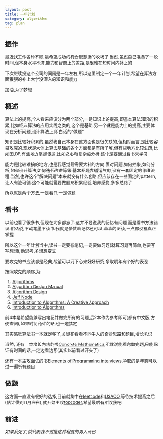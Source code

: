```yaml
---
layout: post
title: 一年计划
category: algorithm
tag: plan
---
```


## 振作

最近找工作各种不顺,最希望成功的机会很悲据的收场了.当然,虽然自己准备了一段时间,但本身水平不济,能力和智商上的差距,是很难在短时间内补上的

下次继续投这个公司的间隔是一年左右,所以这里制定一个一年计划,希望在算法方面狠狠的补上大学没深入的知识和能力

加油,为了梦想

## 概述

算法上的提高,个人看来应该分为两个部分,一是知识上的提高,即基本算法知识的积累,比如经典算法的应用实践之类的,这个是基础,另一个就是能力上的提高,主要体现在分析问题,设计算法上,即白话的"做题"

知识是比较好积累的,虽然我自己本身在这方面也是很欠缺的,但相对而言,是比较容易攻克的.现状是大体上算法基础的各个方面都是有所了解,但有些地方比较生疏,比如图,DP,有些地方掌握很差,比如贪心和复杂度分析.这个是要通过看书來学习

能力是比较难搞的地方,也是我感觉最需要大补的方向.面对问题,如何抽象,如何分析,如何设计算法,如何迭代改进等等,基本都是靠碰运气的,没有一套固定的思维流程.当然,也许这个"解决问题"本来就没有什么套路,但应该存在一些固定的pattern,让人有迹可循.这个可能就需要做题來积累经验,培养感觉,多多总结了

所以就是两个方法,一是看书,一是做题

## 看书

以前也看了很多书,但现在大多都忘了.这并不是说我的记忆有问题,而是看书方法错误.俗语说,不动笔墨不读书.我就是依仗着记忆还可以,草草的泛读,一点都没有真正掌握

所以这个一年计划当中,读书一定要有笔记,一定要做习题(就算习题再简单,也要写写想想),勤思考,多想想变式

要攻克的书应该都是经典,希望可以沉下心来好好研究,争取明年有个好的表现

按照攻克的顺序,为:

1. [Algorithms][algorithms]
2. [Algorithm Design Manual][adm]
3. [Algorithm Design][algorithm design]
4. [Jeff Node][jeff]
5. [Introduction to Algorithms: A Creative Approach][manber]
6. [Introduction to Algorithms][clrs]

前4本是希望能够写出笔记并做完所有的习题,后2本作为参考即可(都有中文版,方便查阅),如果时间允许的话,也一道搞定

其实感觉算法书一本就足够了,关键在看看不同牛人的奇妙思路和题目,增长见识

当然, 还有一本增长内功的书[Concrete Mathematics][math],不敢说能看完做完题,只能保证有时间的话,一定边看边写(其实以前看过开头了)

还有一本主攻面试的书[Elements of Programming interviews][epi],争取的是年前可以过一遍所有题目

## 做题

这方面一直没有很好的选择,目前就集中在[leetcode][leetcode]和[USACO][usaco],等待技术提高之后(估计得到11月左右),就开始主攻[topcoder][topcoder],希望最后有所收获吧

## 前进

*如果我死了,就代表我不过是这种程度的男人而已*


[algorithms]: http://book.douban.com/subject/1996256/
[adm]: http://book.douban.com/subject/3072383/
[algorithm design]: http://book.douban.com/subject/1475870/
[jeff]: http://www.cs.uiuc.edu/~jeffe/teaching/algorithms/
[manber]: http://book.douban.com/subject/1475815/
[clrs]: http://book.douban.com/subject/3904676/
[math]: http://book.douban.com/subject/1390010/
[epi]: http://book.douban.com/subject/20962468/
[leetcode]: http://oj.leetcode.com/problems/
[usaco]: http://cerberus.delos.com:791/usacogate
[topcoder]: http://www.topcoder.com/
